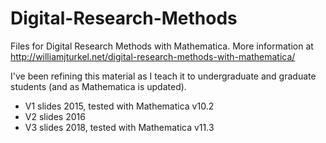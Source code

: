 Digital-Research-Methods
========================

Files for Digital Research Methods with Mathematica. More information at http://williamjturkel.net/digital-research-methods-with-mathematica/

I've been refining this material as I teach it to undergraduate and graduate students (and as Mathematica is updated).

* V1 slides 2015, tested with Mathematica v10.2
* V2 slides 2016
* V3 slides 2018, tested with Mathematica v11.3
